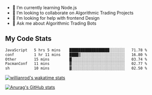 
- 🌱 I’m currently learning Node.js
- 👯 I’m looking to collaborate on Algorithmic Trading Projects
- 🤔 I’m looking for help with frontend Design
- 💬 Ask me about Algorithmic Trading Bots 

## My Code Stats

<!--START_SECTION:waka-->

```txt
JavaScript   5 hrs 5 mins    ██████████████████░░░░░░░   71.78 %
conf         1 hr 11 mins    ████▒░░░░░░░░░░░░░░░░░░░░   16.80 %
Other        15 mins         █░░░░░░░░░░░░░░░░░░░░░░░░   03.74 %
PacmanConf   11 mins         ▓░░░░░░░░░░░░░░░░░░░░░░░░   02.77 %
sh           10 mins         ▓░░░░░░░░░░░░░░░░░░░░░░░░   02.50 %
```

<!--END_SECTION:waka-->

[![willianrod's wakatime stats](https://github-readme-stats.vercel.app/api/wakatime?username=holdandup&layout=compact&theme=react&custom_title=Wakatime%20All%20Time%20Stats&langs_count=8)](https://github.com/anuraghazra/github-readme-stats)

[![Anurag's GitHub stats](https://github-readme-stats.vercel.app/api?username=Kevinbarrero)](https://github.com/anuraghazra/github-readme-stats)




